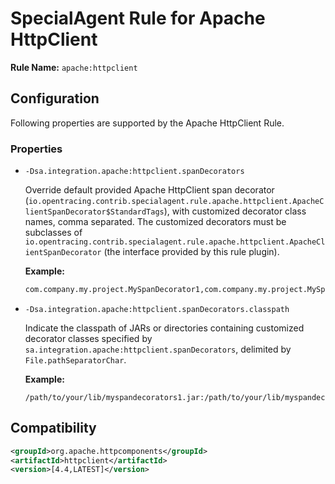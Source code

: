# SpecialAgent Rule for Apache HttpClient

**Rule Name:** `apache:httpclient`

## Configuration

Following properties are supported by the Apache HttpClient Rule.

### Properties

* `-Dsa.integration.apache:httpclient.spanDecorators`

  Override default provided Apache HttpClient span decorator (`io.opentracing.contrib.specialagent.rule.apache.httpclient.ApacheClientSpanDecorator$StandardTags`), with customized decorator class names, comma separated. The customized decorators must be subclasses of `io.opentracing.contrib.specialagent.rule.apache.httpclient.ApacheClientSpanDecorator` (the interface provided by this rule plugin).

  **Example:**

  ```bash
  com.company.my.project.MySpanDecorator1,com.company.my.project.MySpanDecorator2,io.opentracing.contrib.specialagent.rule.apache.httpclient.ApacheClientSpanDecorator$StandardTags
  ```

* `-Dsa.integration.apache:httpclient.spanDecorators.classpath`

  Indicate the classpath of JARs or directories containing customized decorator classes specified by `sa.integration.apache:httpclient.spanDecorators`, delimited by `File.pathSeparatorChar`.

  **Example:**

  ```
  /path/to/your/lib/myspandecorators1.jar:/path/to/your/lib/myspandecorators1.jar
  ```

## Compatibility

```xml
<groupId>org.apache.httpcomponents</groupId>
<artifactId>httpclient</artifactId>
<version>[4.4,LATEST]</version>
```